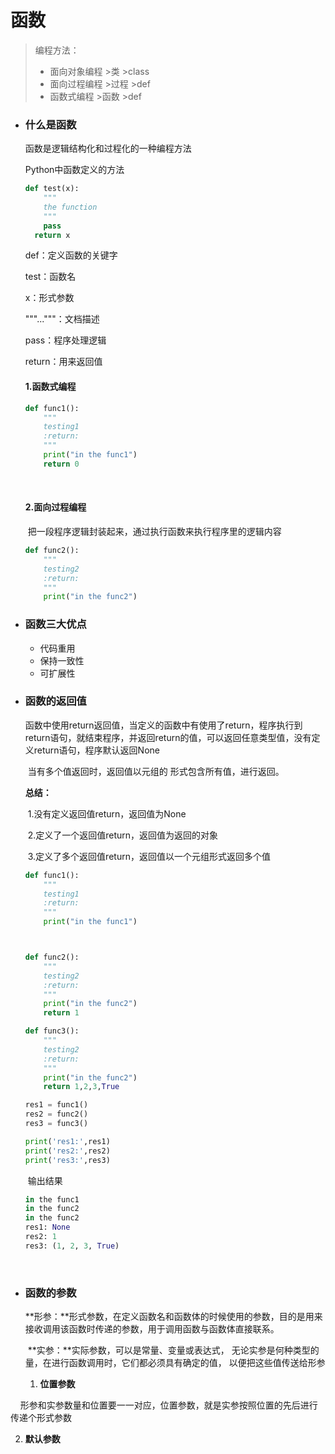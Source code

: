 # 函数

> 编程方法：
>
> * 面向对象编程		>类		>class
> * 面向过程编程         >过程	>def
> * 函数式编程	    >函数	      >def



* ### **什么是函数**

  函数是逻辑结构化和过程化的一种编程方法

  Python中函数定义的方法

  ```python
  def test(x):
      """
      the function
      """
      pass
  	return x
  ```

  def：定义函数的关键字

  test：函数名

  x：形式参数

  """..."""：文档描述

  pass：程序处理逻辑

  return：用来返回值

  #### 1.函数式编程

  ```python
  def func1():
      """
      testing1
      :return:
      """
      print("in the func1")
      return 0
  ```

  ​

  #### 2.面向过程编程

  ​	把一段程序逻辑封装起来，通过执行函数来执行程序里的逻辑内容

  ```python
  def func2():
      """
      testing2
      :return:
      """
      print("in the func2")
  ```



* ### **函数三大优点**

  * 代码重用
  * 保持一致性
  * 可扩展性

 

* ### **函数的返回值**

  ​	函数中使用return返回值，当定义的函数中有使用了return，程序执行到return语句，就结束程序，并返回return的值，可以返回任意类型值，没有定义return语句，程序默认返回None

  ​	当有多个值返回时，返回值以元组的 形式包含所有值，进行返回。

  **总结：**

  ​	1.没有定义返回值return，返回值为None

  ​	2.定义了一个返回值return，返回值为返回的对象

  ​	3.定义了多个返回值return，返回值以一个元组形式返回多个值

  ```python
  def func1():
      """
      testing1
      :return:
      """
      print("in the func1")



  def func2():
      """
      testing2
      :return:
      """
      print("in the func2")
      return 1

  def func3():
      """
      testing2
      :return:
      """
      print("in the func2")
      return 1,2,3,True

  res1 = func1()
  res2 = func2()
  res3 = func3()

  print('res1:',res1)
  print('res2:',res2)
  print('res3:',res3)
  ```

  ​	输出结果

  ```python
  in the func1
  in the func2
  in the func2
  res1: None
  res2: 1
  res3: (1, 2, 3, True)
  ```

  ​


* ### **函数的参数**

  ​	**形参：**形式参数，在定义函数名和函数体的时候使用的参数，目的是用来接收调用该函数时传递的参数，用于调用函数与函数体直接联系。

  ​	**实参：**实际参数，可以是常量、变量或表达式， 无论实参是何种类型的量，在进行函数调用时，它们都必须具有确定的值， 以便把这些值传送给形参

  1. **位置参数**

     形参和实参数量和位置要一一对应，位置参数，就是实参按照位置的先后进行传递个形式参数

  2. **默认参数**

  ​
